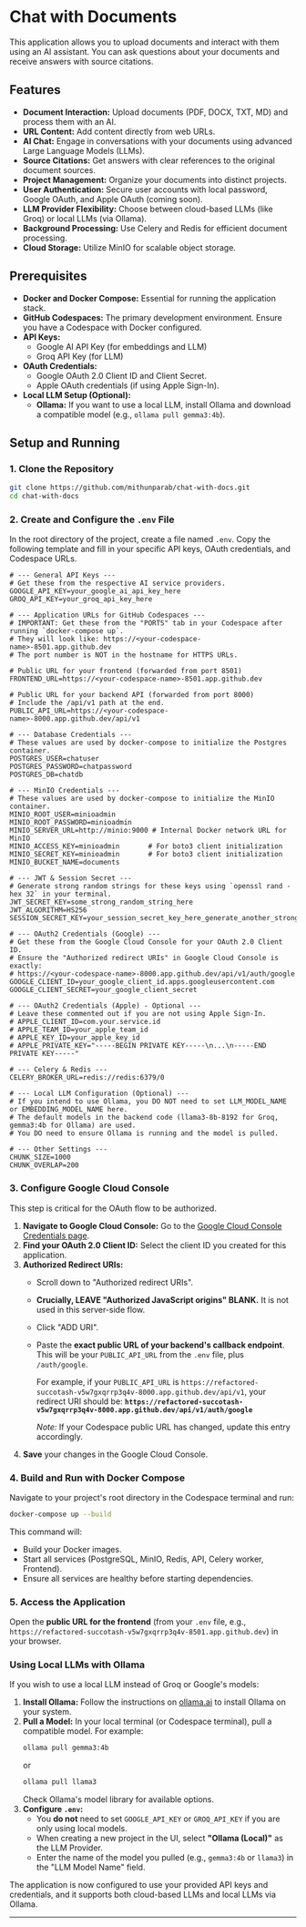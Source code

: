 # Chat with Documents

This application allows you to upload documents and interact with them using an AI assistant. You can ask questions about your documents and receive answers with source citations.

## Features

*   **Document Interaction:** Upload documents (PDF, DOCX, TXT, MD) and process them with an AI.
*   **URL Content:** Add content directly from web URLs.
*   **AI Chat:** Engage in conversations with your documents using advanced Large Language Models (LLMs).
*   **Source Citations:** Get answers with clear references to the original document sources.
*   **Project Management:** Organize your documents into distinct projects.
*   **User Authentication:** Secure user accounts with local password, Google OAuth, and Apple OAuth (coming soon).
*   **LLM Provider Flexibility:** Choose between cloud-based LLMs (like Groq) or local LLMs (via Ollama).
*   **Background Processing:** Use Celery and Redis for efficient document processing.
*   **Cloud Storage:** Utilize MinIO for scalable object storage.

## Prerequisites

*   **Docker and Docker Compose:** Essential for running the application stack.
*   **GitHub Codespaces:** The primary development environment. Ensure you have a Codespace with Docker configured.
*   **API Keys:**
    *   Google AI API Key (for embeddings and LLM)
    *   Groq API Key (for LLM)
*   **OAuth Credentials:**
    *   Google OAuth 2.0 Client ID and Client Secret.
    *   Apple OAuth credentials (if using Apple Sign-In).
*   **Local LLM Setup (Optional):**
    *   **Ollama:** If you want to use a local LLM, install Ollama and download a compatible model (e.g., `ollama pull gemma3:4b`).

## Setup and Running

### 1. Clone the Repository

```bash
git clone https://github.com/mithunparab/chat-with-docs.git
cd chat-with-docs
```

### 2. Create and Configure the `.env` File

In the root directory of the project, create a file named `.env`. Copy the following template and fill in your specific API keys, OAuth credentials, and Codespace URLs.

```env
# --- General API Keys ---
# Get these from the respective AI service providers.
GOOGLE_API_KEY=your_google_ai_api_key_here
GROQ_API_KEY=your_groq_api_key_here

# --- Application URLs for GitHub Codespaces ---
# IMPORTANT: Get these from the "PORTS" tab in your Codespace after running `docker-compose up`.
# They will look like: https://<your-codespace-name>-8501.app.github.dev
# The port number is NOT in the hostname for HTTPS URLs.

# Public URL for your frontend (forwarded from port 8501)
FRONTEND_URL=https://<your-codespace-name>-8501.app.github.dev

# Public URL for your backend API (forwarded from port 8000)
# Include the /api/v1 path at the end.
PUBLIC_API_URL=https://<your-codespace-name>-8000.app.github.dev/api/v1

# --- Database Credentials ---
# These values are used by docker-compose to initialize the Postgres container.
POSTGRES_USER=chatuser
POSTGRES_PASSWORD=chatpassword
POSTGRES_DB=chatdb

# --- MinIO Credentials ---
# These values are used by docker-compose to initialize the MinIO container.
MINIO_ROOT_USER=minioadmin
MINIO_ROOT_PASSWORD=minioadmin
MINIO_SERVER_URL=http://minio:9000 # Internal Docker network URL for MinIO
MINIO_ACCESS_KEY=minioadmin       # For boto3 client initialization
MINIO_SECRET_KEY=minioadmin       # For boto3 client initialization
MINIO_BUCKET_NAME=documents

# --- JWT & Session Secret ---
# Generate strong random strings for these keys using `openssl rand -hex 32` in your terminal.
JWT_SECRET_KEY=some_strong_random_string_here
JWT_ALGORITHM=HS256
SESSION_SECRET_KEY=your_session_secret_key_here_generate_another_strong_random_string

# --- OAuth2 Credentials (Google) ---
# Get these from the Google Cloud Console for your OAuth 2.0 Client ID.
# Ensure the "Authorized redirect URIs" in Google Cloud Console is exactly:
# https://<your-codespace-name>-8000.app.github.dev/api/v1/auth/google
GOOGLE_CLIENT_ID=your_google_client_id.apps.googleusercontent.com
GOOGLE_CLIENT_SECRET=your_google_client_secret

# --- OAuth2 Credentials (Apple) - Optional ---
# Leave these commented out if you are not using Apple Sign-In.
# APPLE_CLIENT_ID=com.your.service.id
# APPLE_TEAM_ID=your_apple_team_id
# APPLE_KEY_ID=your_apple_key_id
# APPLE_PRIVATE_KEY="-----BEGIN PRIVATE KEY-----\n...\n-----END PRIVATE KEY-----"

# --- Celery & Redis ---
CELERY_BROKER_URL=redis://redis:6379/0

# --- Local LLM Configuration (Optional) ---
# If you intend to use Ollama, you DO NOT need to set LLM_MODEL_NAME or EMBEDDING_MODEL_NAME here.
# The default models in the backend code (llama3-8b-8192 for Groq, gemma3:4b for Ollama) are used.
# You DO need to ensure Ollama is running and the model is pulled.

# --- Other Settings ---
CHUNK_SIZE=1000
CHUNK_OVERLAP=200
```

### 3. Configure Google Cloud Console

This step is critical for the OAuth flow to be authorized.

1.  **Navigate to Google Cloud Console:** Go to the [Google Cloud Console Credentials page](https://console.cloud.google.com/apis/credentials).
2.  **Find your OAuth 2.0 Client ID:** Select the client ID you created for this application.
3.  **Authorized Redirect URIs:**
    *   Scroll down to "Authorized redirect URIs".
    *   **Crucially, LEAVE "Authorized JavaScript origins" BLANK.** It is not used in this server-side flow.
    *   Click "ADD URI".
    *   Paste the **exact public URL of your backend's callback endpoint**. This will be your `PUBLIC_API_URL` from the `.env` file, plus `/auth/google`.

        For example, if your `PUBLIC_API_URL` is `https://refactored-succotash-v5w7gxqrrp3q4v-8000.app.github.dev/api/v1`, your redirect URI should be:
        **`https://refactored-succotash-v5w7gxqrrp3q4v-8000.app.github.dev/api/v1/auth/google`**

        *Note:* If your Codespace public URL has changed, update this entry accordingly.
4.  **Save** your changes in the Google Cloud Console.

### 4. Build and Run with Docker Compose

Navigate to your project's root directory in the Codespace terminal and run:

```bash
docker-compose up --build
```

This command will:
*   Build your Docker images.
*   Start all services (PostgreSQL, MinIO, Redis, API, Celery worker, Frontend).
*   Ensure all services are healthy before starting dependencies.

### 5. Access the Application

Open the **public URL for the frontend** (from your `.env` file, e.g., `https://refactored-succotash-v5w7gxqrrp3q4v-8501.app.github.dev`) in your browser.

### Using Local LLMs with Ollama

If you wish to use a local LLM instead of Groq or Google's models:

1.  **Install Ollama:** Follow the instructions on [ollama.ai](https://ollama.ai/) to install Ollama on your system.
2.  **Pull a Model:** In your local terminal (or Codespace terminal), pull a compatible model. For example:
    ```bash
    ollama pull gemma3:4b
    ```
    or
    ```bash
    ollama pull llama3
    ```
    Check Ollama's model library for available options.
3.  **Configure `.env`:**
    *   You **do not** need to set `GOOGLE_API_KEY` or `GROQ_API_KEY` if you are only using local models.
    *   When creating a new project in the UI, select **"Ollama (Local)"** as the LLM Provider.
    *   Enter the name of the model you pulled (e.g., `gemma3:4b` or `llama3`) in the "LLM Model Name" field.

The application is now configured to use your provided API keys and credentials, and it supports both cloud-based LLMs and local LLMs via Ollama.

---
